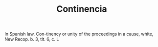 ---
title: Continencia
letter: C
permalink: "/definitions/bld-continencia.html"
body: In Spanish law. Con-tinency or unity of the proceedings in a cause, white, New
  Recop. b. 3, tlt. 6, c. L
published_at: '2018-07-07'
source: Black's Law Dictionary 2nd Ed (1910)
layout: post
---